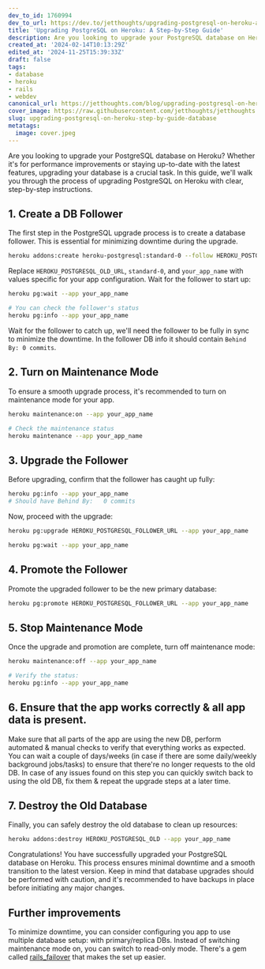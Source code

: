 ```yaml
---
dev_to_id: 1760994
dev_to_url: https://dev.to/jetthoughts/upgrading-postgresql-on-heroku-a-step-by-step-guide-4beb
title: 'Upgrading PostgreSQL on Heroku: A Step-by-Step Guide'
description: Are you looking to upgrade your PostgreSQL database on Heroku? Whether it's for performance...
created_at: '2024-02-14T10:13:29Z'
edited_at: '2024-11-25T15:39:33Z'
draft: false
tags:
- database
- heroku
- rails
- webdev
canonical_url: https://jetthoughts.com/blog/upgrading-postgresql-on-heroku-step-by-guide-database/
cover_image: https://raw.githubusercontent.com/jetthoughts/jetthoughts.github.io/master/content/blog/upgrading-postgresql-on-heroku-step-by-guide-database/cover.jpeg
slug: upgrading-postgresql-on-heroku-step-by-guide-database
metatags:
  image: cover.jpeg
---
```

Are you looking to upgrade your PostgreSQL database on Heroku? Whether it's for performance improvements or staying up-to-date with the latest features, upgrading your database is a crucial task. In this guide, we'll walk you through the process of upgrading PostgreSQL on Heroku with clear, step-by-step instructions.

## 1. Create a DB Follower
The first step in the PostgreSQL upgrade process is to create a database follower. This is essential for minimizing downtime during the upgrade.

```bash
heroku addons:create heroku-postgresql:standard-0 --follow HEROKU_POSTGRESQL_OLD --app your_app_name
```
Replace `HEROKU_POSTGRESQL_OLD_URL`, `standard-0`, and `your_app_name` with values specific for your app configuration.
Wait for the follower to start up:

```bash
heroku pg:wait --app your_app_name

# You can check the follower's status
heroku pg:info --app your_app_name
```
Wait for the follower to catch up, we'll need the follower to be fully in sync to minimize the downtime. In the follower DB info it should contain `Behind By: 0 commits`.

## 2. Turn on Maintenance Mode
To ensure a smooth upgrade process, it's recommended to turn on maintenance mode for your app.

```bash
heroku maintenance:on --app your_app_name

# Check the maintenance status
heroku maintenance --app your_app_name
```

## 3. Upgrade the Follower
Before upgrading, confirm that the follower has caught up fully:

```bash
heroku pg:info --app your_app_name
# Should have Behind By:   0 commits
```
Now, proceed with the upgrade:

```bash
heroku pg:upgrade HEROKU_POSTGRESQL_FOLLOWER_URL --app your_app_name

heroku pg:wait --app your_app_name
```

## 4. Promote the Follower
Promote the upgraded follower to be the new primary database:

```bash
heroku pg:promote HEROKU_POSTGRESQL_FOLLOWER_URL --app your_app_name
```

## 5. Stop Maintenance Mode
Once the upgrade and promotion are complete, turn off maintenance mode:

```bash
heroku maintenance:off --app your_app_name

# Verify the status:
heroku pg:info --app your_app_name
```

## 6. Ensure that the app works correctly & all app data is present.
Make sure that all parts of the app are using the new DB, perform automated & manual checks to verify that everything works as expected. You can wait a couple of days/weeks (in case if there are some daily/weekly background jobs/tasks) to ensure that there're no longer requests to the old DB.
In case of any issues found on this step you can quickly switch back to using the old DB, fix them & repeat the upgrade steps at a later time.

## 7. Destroy the Old Database
Finally, you can safely destroy the old database to clean up resources:

```bash
heroku addons:destroy HEROKU_POSTGRESQL_OLD --app your_app_name
```
Congratulations! You have successfully upgraded your PostgreSQL database on Heroku. This process ensures minimal downtime and a smooth transition to the latest version. Keep in mind that database upgrades should be performed with caution, and it's recommended to have backups in place before initiating any major changes.

## Further improvements
To minimize downtime, you can consider configuring you app to use multiple database setup: with primary/replica DBs. Instead of switching maintenance mode on, you can switch to read-only mode. There's a gem called [rails_failover](https://github.com/discourse/rails_failover) that makes the set up easier.
